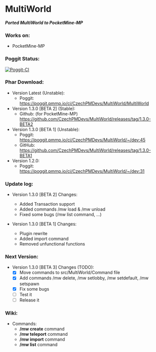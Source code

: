 # MultiWorld

_**Ported MultiWorld to PocketMine-MP**_

### Works on:
  - PocketMine-MP

### Poggit Status:

[![Poggit-CI](https://poggit.pmmp.io/ci.badge/CzechPMDevs/MultiWorld/MultiWorld)](https://poggit.pmmp.io/ci/CzechPMDevs/MultiWorld/MultiWorld)

### Phar Download:
- Version Latest (Unstable):
    - Poggit: https://poggit.pmmp.io/ci/CzechPMDevs/MultiWorld/MultiWorld
- Version 1.3.0 [BETA 2] (Stable):
    - Github: (for PocketMine-MP) https://github.com/CzechPMDevs/MultiWorld/releases/tag/1.3.0-BETA2
- Version 1.3.0 [BETA 1] (Unstable):
    - Poggit: https://poggit.pmmp.io/ci/CzechPMDevs/MultiWorld/~/dev:45
    - GitHub: https://github.com/CzechPMDevs/MultiWorld/releases/tag/1.3.0-BETA1
- Version 1.2.0:
    - Poggit: https://poggit.pmmp.io/ci/CzechPMDevs/MultiWorld/~/dev:31
    
### Update log:

- Version 1.3.0 [BETA 2] Changes:
    - Added Transaction support
    - Added commands /mw load & /mw unload
    - Fixed some bugs (/mw list command, ...)

- Version 1.3.0 [BETA 1] Changes:
    - Plugin rewrite
    - Added import command
    - Removed unfunctional functions
  
### Next Version:

- Version 1.3.0 [BETA 3] Changes (TODO):
    - [x] Move commands to src/MultiWorld/Command file
    - [x] Add commands /mw delete, /mw setlobby, /mw setdefault, /mw setspawn
    - [x] Fix some bugs
    - [ ] Test it
    - [ ] Release it
  
### Wiki:

- Commands:
  - **/mw create** command
  - **/mw teleport** command
  - **/mw import** command
  - **/mw list** command
